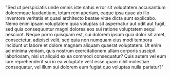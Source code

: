 "Sed ut perspiciatis unde omnis iste natus error sit voluptatem accusantium
doloremque laudantium, totam rem aperiam, eaque ipsa quae ab illo inventore
veritatis et quasi architecto beatae vitae dicta sunt explicabo. Nemo enim
ipsam voluptatem quia voluptas
sit aspernatur aut odit aut fugit, sed quia consequuntur magni dolores
eos sui ratione voluptatem sequi nesciunt. Neque porro
quisquam est, sui dolorem ipsum quia dolor sit amet, consectetur, adipisci velit,
sed quia non numquam eius modi tempora incidunt ut labore et dolore
magnam aliquam quaerat voluptatem. Ut enim ad minima veniam, quis nostrum exercitationem
ullam corporis suscipit laboriosam, nisi ut aliquid ex ea
commodi consequatur? Quis autem vel eum iure reprehenderit sui in ea voluptate velit esse
quam nihil molestiae consequatur, vel illum sui dolorem eum fugiat quo voluptas nulla pariatur?"